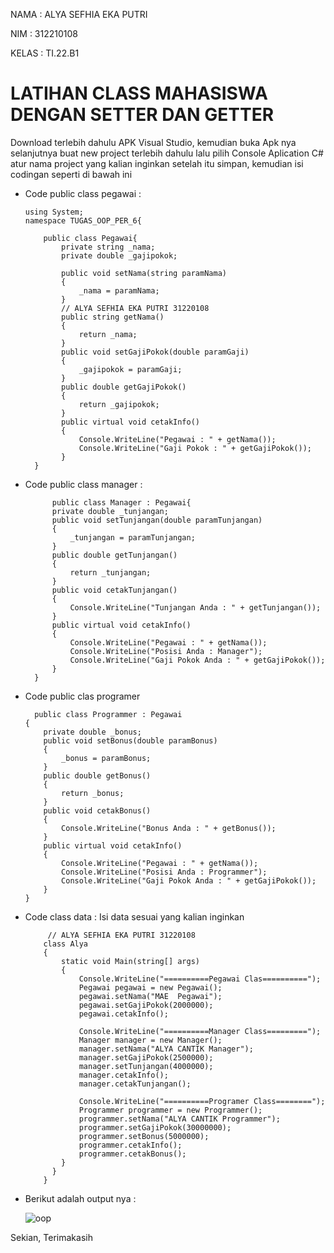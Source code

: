 NAMA : ALYA SEFHIA EKA PUTRI

NIM : 312210108

KELAS : TI.22.B1

# LATIHAN CLASS MAHASISWA DENGAN SETTER DAN GETTER

Download terlebih dahulu APK Visual Studio, kemudian buka Apk nya selanjutnya buat new project terlebih dahulu lalu pilih Console Aplication C# atur nama project yang kalian inginkan setelah itu simpan, kemudian isi codingan seperti di bawah ini

- Code public class pegawai :
  
      using System;
      namespace TUGAS_OOP_PER_6{
      
          public class Pegawai{
              private string _nama;
              private double _gajipokok;
      
              public void setNama(string paramNama)
              {
                  _nama = paramNama;
              }
              // ALYA SEFHIA EKA PUTRI 31220108
              public string getNama()
              {
                  return _nama;
              }
              public void setGajiPokok(double paramGaji)
              {
                  _gajipokok = paramGaji;
              }
              public double getGajiPokok()
              {
                  return _gajipokok;
              }
              public virtual void cetakInfo()
              {
                  Console.WriteLine("Pegawai : " + getNama());
                  Console.WriteLine("Gaji Pokok : " + getGajiPokok());
              }
        }

- Code public class manager :

            public class Manager : Pegawai{
            private double _tunjangan;
            public void setTunjangan(double paramTunjangan)
            {
                _tunjangan = paramTunjangan;
            }
            public double getTunjangan()
            {
                return _tunjangan;
            }
            public void cetakTunjangan()
            {
                Console.WriteLine("Tunjangan Anda : " + getTunjangan());
            }
            public virtual void cetakInfo()
            {
                Console.WriteLine("Pegawai : " + getNama());
                Console.WriteLine("Posisi Anda : Manager");
                Console.WriteLine("Gaji Pokok Anda : " + getGajiPokok());
            }
        }

- Code public clas programer

        public class Programmer : Pegawai
      {
          private double _bonus;
          public void setBonus(double paramBonus)
          {
              _bonus = paramBonus;
          }
          public double getBonus()
          {
              return _bonus;
          }
          public void cetakBonus()
          {
              Console.WriteLine("Bonus Anda : " + getBonus());
          }
          public virtual void cetakInfo()
          {
              Console.WriteLine("Pegawai : " + getNama());
              Console.WriteLine("Posisi Anda : Programmer");
              Console.WriteLine("Gaji Pokok Anda : " + getGajiPokok());
          }
      }

- Code class data : Isi data sesuai yang kalian inginkan

           // ALYA SEFHIA EKA PUTRI 31220108
          class Alya
          {
              static void Main(string[] args)
              {
                  Console.WriteLine("==========Pegawai Clas==========");
                  Pegawai pegawai = new Pegawai();
                  pegawai.setNama("MAE  Pegawai");
                  pegawai.setGajiPokok(2000000);
                  pegawai.cetakInfo();
      
                  Console.WriteLine("==========Manager Class=========");
                  Manager manager = new Manager();
                  manager.setNama("ALYA CANTIK Manager");
                  manager.setGajiPokok(2500000);
                  manager.setTunjangan(4000000);
                  manager.cetakInfo();
                  manager.cetakTunjangan();
      
                  Console.WriteLine("==========Programer Class========");
                  Programmer programmer = new Programmer();
                  programmer.setNama("ALYA CANTIK Programmer");
                  programmer.setGajiPokok(30000000);
                  programmer.setBonus(5000000);
                  programmer.cetakInfo();
                  programmer.cetakBonus();
              }
            }
          }

- Berikut adalah output nya :

  ![oop](https://github.com/AkuuAlyaaa/OOP_PER_6/assets/115520278/2105a741-61cf-41f9-bdd7-d36492c065bf)

Sekian, Terimakasih
